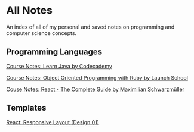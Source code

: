 # All Notes

An index of all of my personal and saved notes on programming and computer science concepts.

## Programming Languages

[Course Notes: Learn Java by Codecademy](https://github.com/john-ngai/codecademy_learn-java)

[Course Notes: Object Oriented Programming with Ruby by Launch School](https://github.com/john-ngai/OOP_launch-school)

[Couse Notes: React - The Complete Guide by Maximilian Schwarzmüller](https://github.com/john-ngai/schwarzmuller_react)

## Templates

[React: Responsive Layout (Design 01)](https://github.com/john-ngai/template_responsive-layout-01)